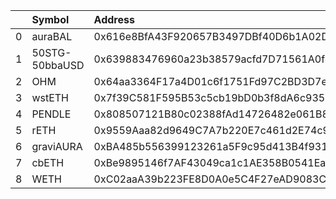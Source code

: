 |    | Symbol         | Address                                    |      Amount | Cowswap ID                                                                                                             |
|---:|:---------------|:-------------------------------------------|------------:|:-----------------------------------------------------------------------------------------------------------------------|
|  0 | auraBAL        | 0x616e8BfA43F920657B3497DBf40D6b1A02D4608d |   387.053   | ['0x5f4cd35f38307fe756649c43069d8bf6e327a763f79a5538f74559a104e093767c68c42de679ffb0f16216154c996c354cf1161b64a859c5'] |
|  1 | 50STG-50bbaUSD | 0x639883476960a23b38579acfd7D71561A0f408Cf | 33232       | ['0xd420f4507572bc036936f2fe4655b1bd68c47388b4e11a53be4b6301e5ac04b47c68c42de679ffb0f16216154c996c354cf1161b64a859c9'] |
|  2 | OHM            | 0x64aa3364F17a4D01c6f1751Fd97C2BD3D7e7f1D5 |   511.158   | ['0x029ba17eb198a248cf36485fc9131755d3f65afb6bb66cf350eb42d551a8f65d7c68c42de679ffb0f16216154c996c354cf1161b64a859cd'] |
|  3 | wstETH         | 0x7f39C581F595B53c5cb19bD0b3f8dA6c935E2Ca0 |    16.7165  | ['0x1a3da35d276a671beb12cf7e9c5ec2c15c31e54734452fb6e2decaee66c9927e7c68c42de679ffb0f16216154c996c354cf1161b64a859cf'] |
|  4 | PENDLE         | 0x808507121B80c02388fAd14726482e061B8da827 | 21813.2     | ['0x77118f1092f3c7e5454d5091b5d511138506358bc8961d7d968cab490cc58f8e7c68c42de679ffb0f16216154c996c354cf1161b64a859d1'] |
|  5 | rETH           | 0x9559Aaa82d9649C7A7b220E7c461d2E74c9a3593 |     3.93566 | ['0x7d4748b2c713f6b8428649bd4b3c12759dfc12f9e15ebc4d19e3cf71a7367de87c68c42de679ffb0f16216154c996c354cf1161b64a859d2'] |
|  6 | graviAURA      | 0xBA485b556399123261a5F9c95d413B4f93107407 |  3178.77    | ['0x47021b430a4b2aff40ae0fe2d6d91ab0bdaf076c08795584a88298732ad6fa187c68c42de679ffb0f16216154c996c354cf1161b64a859d4'] |
|  7 | cbETH          | 0xBe9895146f7AF43049ca1c1AE358B0541Ea49704 |     7.2237  | ['0xcdce9aba64ed44864b0f3a58524fd459189e81a48e15959ccaa2d10d2a1575707c68c42de679ffb0f16216154c996c354cf1161b64a859d6'] |
|  8 | WETH           | 0xC02aaA39b223FE8D0A0e5C4F27eAD9083C756Cc2 |    16.5648  | ['0x9501859fe4c08d1a89161d6a6de8e4b0d8dfd9fe33a9e8e6286fe74fd3e5e1047c68c42de679ffb0f16216154c996c354cf1161b64a859d8'] |